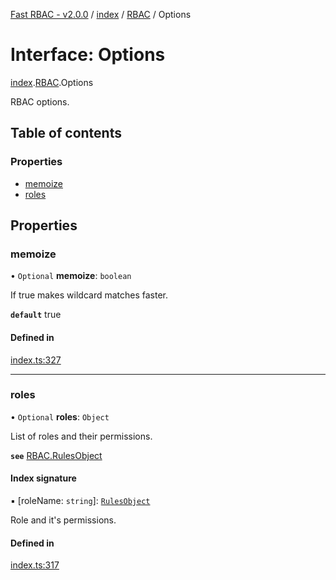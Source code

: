 [Fast RBAC - v2.0.0](../README.md) / [index](../modules/index.md) / [RBAC](../modules/index.RBAC.md) / Options

# Interface: Options

[index](../modules/index.md).[RBAC](../modules/index.RBAC.md).Options

RBAC options.

## Table of contents

### Properties

- [memoize](index.RBAC.Options.md#memoize)
- [roles](index.RBAC.Options.md#roles)

## Properties

### memoize

• `Optional` **memoize**: `boolean`

If true makes wildcard matches faster.

**`default`** true

#### Defined in

[index.ts:327](https://github.com/SkeLLLa/fast-rbac/blob/5bc3a55/src/index.ts#L327)

---

### roles

• `Optional` **roles**: `Object`

List of roles and their permissions.

**`see`** [RBAC.RulesObject](index.RBAC.RulesObject.md)

#### Index signature

▪ [roleName: `string`]: [`RulesObject`](index.RBAC.RulesObject.md)

Role and it's permissions.

#### Defined in

[index.ts:317](https://github.com/SkeLLLa/fast-rbac/blob/5bc3a55/src/index.ts#L317)
